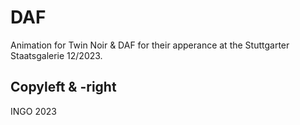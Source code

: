 # DAF

Animation for Twin Noir & DAF for their apperance at the Stuttgarter Staatsgalerie 12/2023.

## Copyleft & -right

INGO 2023

